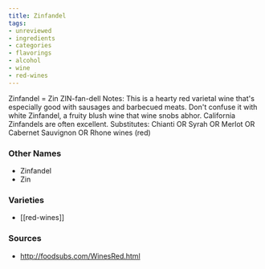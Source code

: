 ```yaml
---
title: Zinfandel
tags:
- unreviewed
- ingredients
- categories
- flavorings
- alcohol
- wine
- red-wines
---
```

Zinfandel = Zin ZIN-fan-dell Notes: This is a hearty red varietal wine that's especially good with sausages and barbecued meats. Don't confuse it with white Zinfandel, a fruity blush wine that wine snobs abhor. California Zinfandels are often excellent. Substitutes: Chianti OR Syrah OR Merlot OR Cabernet Sauvignon OR Rhone wines (red)

### Other Names

* Zinfandel
* Zin

### Varieties

* [[red-wines]]

### Sources
* http://foodsubs.com/WinesRed.html
